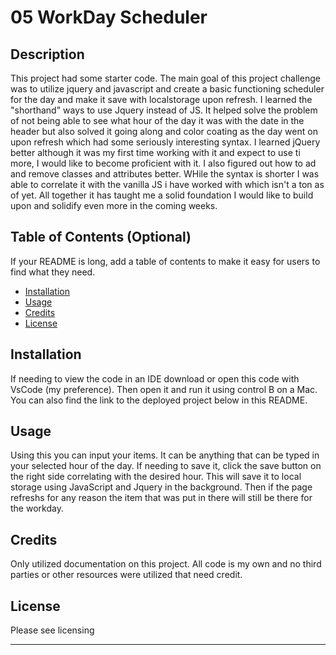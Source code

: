 # 05 WorkDay Scheduler


## Description

This project had some starter code. The main goal of this project challenge was to utilize jquery and javascript and create a basic functioning scheduler for the day and make it save with localstorage upon refresh. I learned the "shorthand" ways to use Jquery instead of JS. It helped solve the problem of not being able to see what hour of the day it was with the date in the header but also solved it going along and color coating as the day went on upon refresh which had some seriously interesting syntax. I learned jQuery better although it was my first time working with it and expect to use ti more, I would like to become proficient with it. I also figured out how to ad and remove classes and attributes better. WHile the syntax is shorter I was able to correlate it with the vanilla JS i have worked with which isn't a ton as of yet. All together it has taught me a solid foundation I would like to build upon and solidify even more in the coming weeks.

## Table of Contents (Optional)

If your README is long, add a table of contents to make it easy for users to find what they need.

- [Installation](#installation)
- [Usage](#usage)
- [Credits](#credits)
- [License](#license)

## Installation

If needing to view the code in an IDE download or open this code with VsCode (my preference). Then open it and run it using control B on a Mac. You can also find the link to the deployed project below in this README.

## Usage

Using this you can input your items. It can be anything that can be typed in your selected hour of the day. If needing to save it, click the save button on the right side correlating with the desired hour. This will save it to local storage using JavaScript and Jquery in the background. Then if the page refreshs for any reason the item that was put in there will still be there for the workday.


## Credits

Only utilized documentation on this project. All code is my own and no third parties or other resources were utilized that need credit.

## License

Please see licensing 

---
